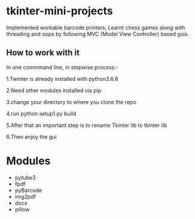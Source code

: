 # tkinter-mini-projects
Implemented workable barcode printers, Learnt chess games along with threading and oops by following MVC (Model View Controller) based guis.

## How to work with it
In one commmand line, in stepwise process:-

1.Twinter is already installed with python3.6.8

2.Need other modules installed via pip

3.change your directory to where you clone the repo

4.run python setup1.py build

5.After that an important step is to rename Tkinter lib to tkinter lib

6.Then enjoy the gui

# Modules
* pytube3
* fpdf
* pyBarcode
* img2pdf
* docx
* pillow

